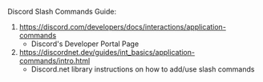 Discord Slash Commands Guide: 
1. https://discord.com/developers/docs/interactions/application-commands
   * Discord's Developer Portal Page
2. https://discordnet.dev/guides/int_basics/application-commands/intro.html
   * Discord.net library instructions on how to add/use slash commands
